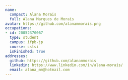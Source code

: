 ```yaml
---
name:
  compact: Alana Morais
  full: Alana Marques de Morais
avatar: https://github.com/alanammorais.png
occupations:
- id: 20052370067
  type: student
  campus: ifpb-jp
  course: cstsi
  isFinished: true
addresses:
  github: https://github.com/alanammorais
  linkedin: https://www.linkedin.com/in/alana-morais/
  email: alana_mm@hotmail.com
---
```

